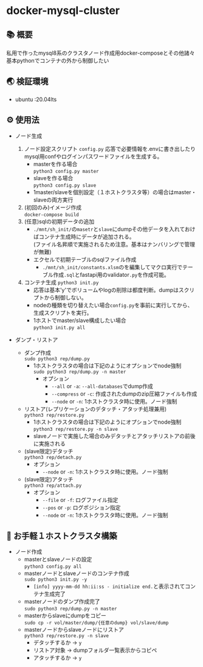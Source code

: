# docker-mysql-cluster

## 📚 概要
私用で作ったmysql8系のクラスタノード作成用docker-composeとその他諸々  
基本pythonでコンテナの外から制御したい  

## 🌏 検証環境
- ubuntu :20.04lts

## ⚙ 使用法
- ノード生成
    1. ノード設定スクリプト `config.py`
        応答で必要情報を.envに書き出したりmysql用confやログインパスワードファイルを生成する。  
        - masterを作る場合  
        `python3 config.py master`  
        - slaveを作る場合  
        `python3 config.py slave`  
        - 1master/slaveを個別設定（１ホストクラスタ等）の場合はmaster・slaveの両方実行
    1. (初回のみ)イメージ作成  
        `docker-compose build`
    1. (任意)sqlの初期データの追加  
        - `./mnt/sh_init/`の`masetr`と`slave`にdumpその他データを入れておけばコンテナ生成時にデータが追加される。  
        (ファイル名昇順で実施されるため注意。基本はナンバリングで管理が無難)  
        * エクセルで初期テーブルのsqlファイル作成  
            - `./mnt/sh_init/constants.xlsm`のを編集してマクロ実行でテーブル作成`.sql`とfastapi用のvalidator`.py`を作成可能。  
    1. コンテナ生成
        `python3 init.py`  
        - 応答は基本'y'でボリュームやlogの削除は都度判断。dumpはスクリプトから制御しない。
        - nodeの種類を切り替えたい場合`config.py`を事前に実行してから、生成スクリプトを実行。
        - 1ホストでmaster/slave構成したい場合  
        `python3 init.py all`  

- ダンプ・リストア
    - ダンプ作成  
        `sudo python3 rep/dump.py`  
        - 1ホストクラスタの場合は下記のようにオプションでnode強制  
            `sudo python3 rep/dump.py -n master`  
            - オプション  
                - `--all` or `-a`: `--all-databases`でdump作成  
                - `--compress` or `-c`: 作成されたdumpのzip圧縮ファイルも作成  
                - `--node` or `-n`: 1ホストクラスタ時に使用。ノード強制  
    - リストア(レプリケーションのデタッチ・アタッチ処理兼用)  
        `python3 rep/restore.py`  
        - 1ホストクラスタの場合は下記のようにオプションでnode強制  
            `python3 rep/restore.py -n slave`  
        - slaveノードで実施した場合のみデタッチとアタッチリストアの前後に実施される  
    - (slave限定)デタッチ  
        `python3 rep/detach.py`  
        - オプション  
            - `--node` or `-n`: 1ホストクラスタ時に使用。ノード強制  
    - (slave限定)アタッチ  
        `python3 rep/attach.py`  
        - オプション  
            - `--file` or `-f`: ログファイル指定  
            - `--pos` or `-p`: ログポジション指定  
            - `--node` or `-n`: 1ホストクラスタ時に使用。ノード強制  

## 💨 お手軽１ホストクラスタ構築

- ノード作成
    * masterとslaveノードの設定  
      `python3 config.py all`
    * masterノードとslaveノードのコンテナ作成  
      `sudo python3 init.py -y`
      * `[info] yyyy-mm-dd hh:ii:ss - initialize end.`と表示されてコンテナ生成完了
    * masterノードのダンプ作成完了  
      `sudo python3 rep/dump.py -n master`
    * masterからslaveにdumpをコピー  
      `sudo cp -r vol/master/dump/{任意のdump} vol/slave/dump`
    * masterノードからslaveノードにリストア  
      `python3 rep/restore.py -n slave`
      * デタッチするか -> `y`
      * リストア対象 -> dumpフォルダ一覧表示からコピペ
      * アタッチするか -> `y`
